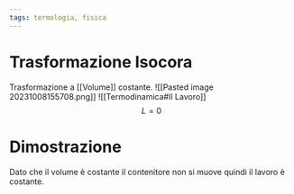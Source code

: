 ```yaml
---
tags: termologia, fisica
---
```

# Trasformazione Isocora
Trasformazione a [[Volume]] costante.
![[Pasted image 20231008155708.png]]
![[Termodinamica#Il Lavoro]]
$$
L=0
$$
# Dimostrazione
Dato che il volume è costante il contenitore non si muove quindi il lavoro è costante.